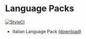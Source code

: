 # Language Packs

[![StyleCI](https://github.styleci.io/repos/303496325/shield?branch=master)](https://github.styleci.io/repos/303496325?branch=master)

 - Italian Language Pack ([download](https://github.com/medipav/vtiger-i18n/raw/master/packages/LanguagePack-Italian-it_it.zip))
 


